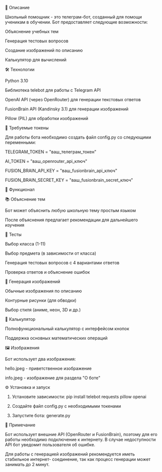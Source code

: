 📌 Описание

Школьный помощник - это телеграм-бот, созданный для помощи ученикам в обучении. Бот предоставляет следующие возможности:

Объяснение учебных тем

Генерация тестовых вопросов

Создание изображений по описанию

Калькулятор для вычислений

🛠 Технологии

Python 3.10

Библиотека telebot для работы с Telegram API

OpenAI API (через OpenRouter) для генерации текстовых ответов

FusionBrain API (Kandinsky 3.1) для генерации изображений

Pillow (PIL) для обработки изображений

🔑 Требуемые токены

Для работы бота необходимо создать файл config.py со следующими переменными:

TELEGRAM_TOKEN = "ваш_телеграм_токен"

AI_TOKEN = "ваш_openrouter_api_ключ"

FUSION_BRAIN_API_KEY = "ваш_fusionbrain_api_ключ"

FUSION_BRAIN_SECRET_KEY = "ваш_fusionbrain_secret_ключ"


🚀 Функционал

📚 Объяснение тем

Бот может объяснить любую школьную тему простым языком

После объяснения предлагает рекомендации для дальнейшего изучения

📝 Тесты

Выбор класса (1-11)

Выбор предмета (в зависимости от класса)

Генерация тестовых вопросов с 4 вариантами ответов

Проверка ответов и объяснение ошибок

🎨 Генерация изображений

Обычные изображения по описанию

Контурные рисунки (для обводки)

Выбор стиля (аниме, неон, 3D и др.)

🧮 Калькулятор

Полнофункциональный калькулятор с интерфейсом кнопок

Поддержка основных математических операций

🖼 Изображения

Бот использует два изображения:

hello.jpeg - приветственное изображение

info.jpeg - изображение для раздела "О боте"

⚙️ Установка и запуск

1. Установите зависимости:
pip install telebot requests pillow openai

2. Создайте файл config.py с необходимыми токенами

3. Запустите бота:
generate.py

📝 Примечание

Бот использует внешние API (OpenRouter и FusionBrain), поэтому для его работы необходимо подключение к интернету. В случае недоступности API бот уведомит пользователя об ошибке.

Для работы с генерацией изображений рекомендуется иметь стабильное интернет- соединение, так как процесс генерации может занимать до 2 минут.
